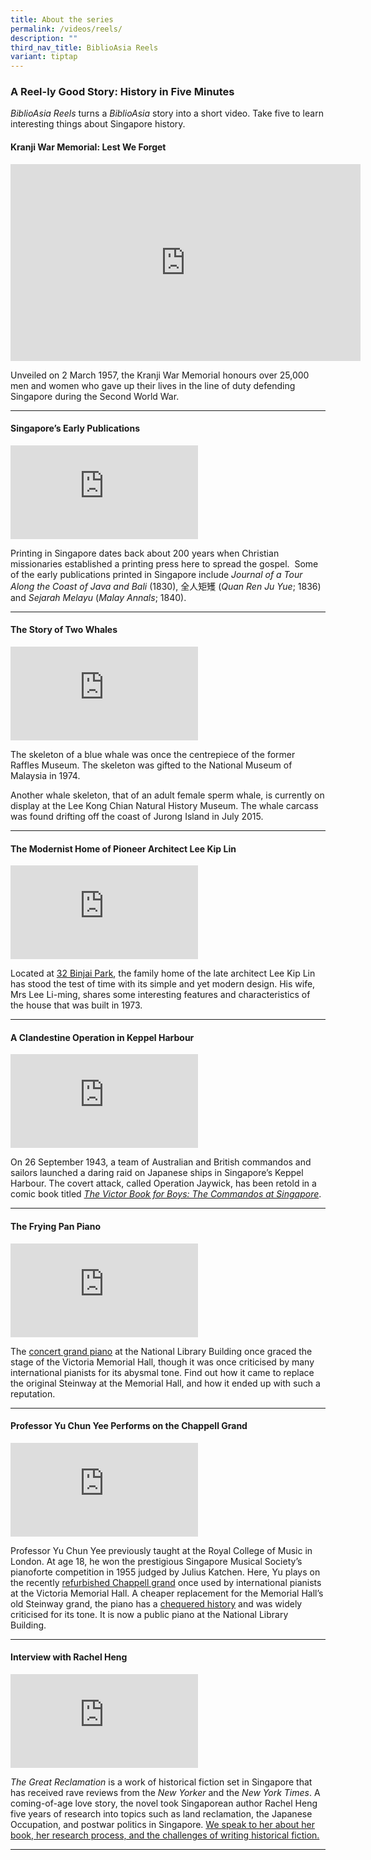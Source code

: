 ```yaml
---
title: About the series
permalink: /videos/reels/
description: ""
third_nav_title: BiblioAsia Reels
variant: tiptap
---
```

<h3><strong>A Reel-ly Good Story: History in Five Minutes</strong></h3><p><em>BiblioAsia Reels</em> turns a <em>BiblioAsia</em> story into a short video. Take five to learn interesting things about Singapore history.</p><h4><strong>Kranji War Memorial: Lest We Forget</strong></h4><div class="iframe-wrapper"><iframe height="315" width="560" allowfullscreen="true" frameborder="0" src="https://www.youtube.com/embed/-LwBu7HDNwU?si=7yXAcupYaezIg48V"></iframe></div><p>Unveiled on 2 March 1957, the Kranji War Memorial honours over 25,000 men and women who gave up their lives in the line of duty defending Singapore during the Second World War.</p><hr><h4><strong>Singapore’s Early Publications</strong></h4><div class="iframe-wrapper"><iframe allowfullscreen="true" frameborder="0" src="https://www.youtube.com/embed/Bfx3g3Xjqf0"></iframe></div><p>Printing in Singapore dates back about 200 years when Christian missionaries established a printing press here to spread the gospel. &nbsp;Some of the early publications printed in Singapore include <em>Journal of a Tour Along the Coast of Java and Bali</em>&nbsp;(1830), 全人矩矱 (<em>Quan Ren Ju Yue</em>; 1836) and <em>Sejarah Melayu</em> (<em>Malay Annals</em>; 1840).</p><hr><h4><strong>The Story of Two Whales</strong></h4><div class="iframe-wrapper"><iframe allowfullscreen="true" frameborder="0" src="https://www.youtube.com/embed/ROdZe1JjMhA"></iframe></div><p>The skeleton of a blue whale was once the centrepiece of the former Raffles Museum. The skeleton was gifted to the National Museum of Malaysia in 1974.</p><p>Another whale skeleton, that of an adult female sperm whale, is currently on display at the Lee Kong Chian Natural History Museum. The whale carcass was found drifting off the coast of Jurong Island in July 2015.</p><hr><h4><strong>The Modernist Home of Pioneer Architect Lee Kip Lin</strong></h4><div class="iframe-wrapper"><iframe allowfullscreen="true" frameborder="0" src="https://www.youtube.com/embed/XA1HxdwLJEY"></iframe></div><p>Located at <a href="/vol-19/issue-2/jul-sep-2023/lee-kip-lin-binjai-park-house/" rel="noopener noreferrer nofollow" target="_blank">32 Binjai Park</a>, the family home of the late architect Lee Kip Lin has stood the test of time with its simple and yet modern design. His wife, Mrs Lee Li-ming, shares some interesting features and characteristics of the house that was built in 1973.</p><hr><h4><strong>A Clandestine Operation in Keppel Harbour</strong></h4><div class="iframe-wrapper"><iframe allowfullscreen="true" frameborder="0" src="https://www.youtube.com/embed/n8ufqND2a2w"></iframe></div><p>On 26 September 1943, a team of Australian and British commandos and sailors launched a daring raid on Japanese ships in Singapore’s Keppel Harbour. The covert attack, called Operation Jaywick, has been retold in a comic book titled <em><a href="https://biblioasia.nlb.gov.sg/vol-19/issue-2/jul-sep-2023/operation-jaywick-comic-book-victor/" rel="noopener noreferrer nofollow" target="_blank">The Victor Book for Boys: The Commandos at Singapore</a></em>.</p><hr><h4><strong>The Frying Pan Piano</strong></h4><div class="iframe-wrapper"><iframe allowfullscreen="true" frameborder="0" src="https://www.youtube.com/embed/osLu3J8sGTg"></iframe></div><p>The <a href="/vol-19/issue-3/oct-dec-2023/chappell-steinway-piano/" rel="noopener noreferrer nofollow" target="_blank">concert grand piano</a> at the National Library Building once graced the stage of the Victoria Memorial Hall, though it was once criticised by many international pianists for its abysmal tone. Find out how it came to replace the original Steinway at the Memorial Hall, and how it ended up with such a reputation.</p><hr><h4><strong>Professor Yu Chun Yee Performs on the Chappell Grand</strong></h4><div class="iframe-wrapper"><iframe allowfullscreen="true" frameborder="0" src="https://www.youtube.com/embed/eM1aWlQUvvo"></iframe></div><p>Professor Yu Chun Yee previously taught at the Royal College of Music in London. At age 18, he won the prestigious Singapore Musical Society’s pianoforte competition in 1955 judged by Julius Katchen. Here, Yu plays on the recently <a href="https://biblioasia.nlb.gov.sg/vol-19/issue-3/oct-dec-2023/chappell-piano-repair-zhivko-girginov/" rel="noopener noreferrer nofollow" target="_blank">refurbished Chappell grand</a> once used by international pianists at the Victoria Memorial Hall. A cheaper replacement for the Memorial Hall’s old Steinway grand, the piano has a <a href="https://biblioasia.nlb.gov.sg/vol-19/issue-3/oct-dec-2023/chappell-steinway-piano/" rel="noopener noreferrer nofollow" target="_blank">chequered history</a> and was widely criticised for its tone. It is now a public piano at the National Library Building.</p><hr><h4><strong>Interview with Rachel Heng</strong></h4><div class="iframe-wrapper"><iframe allowfullscreen="true" frameborder="0" src="https://www.youtube.com/embed/jQjegt2YxCc?si=KJmfweHMNm12V4Dll"></iframe></div><p><em>The Great Reclamation</em>&nbsp;is a work of historical fiction set in Singapore that has received rave reviews from the&nbsp;<em>New Yorker</em>&nbsp;and the&nbsp;<em>New York Times</em>. A coming-of-age love story, the novel took Singaporean author Rachel Heng five years of research into topics such as land reclamation, the Japanese Occupation, and postwar politics in Singapore. <a href="https://biblioasia.nlb.gov.sg/vol-19/issue-4/jan-mar-2024/interview-rachel-heng/" rel="noopener noreferrer nofollow" target="_blank">We speak to her about her book, her research process, and the challenges of writing historical fiction.</a></p><hr><p></p>